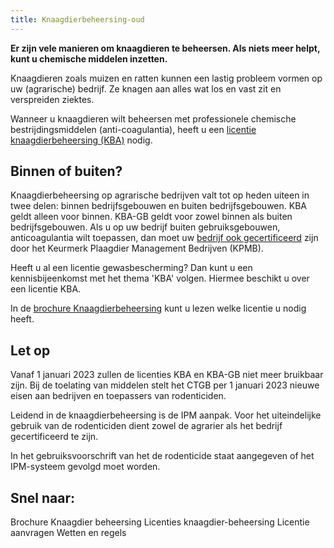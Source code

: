 ```yaml
---
title: Knaagdierbeheersing-oud
---
```


**Er zijn vele manieren om knaagdieren te beheersen. Als niets meer helpt, kunt u chemische middelen inzetten.**

Knaagdieren zoals muizen en ratten kunnen een lastig probleem vormen op uw (agrarische) bedrijf. Ze knagen aan alles wat los en vast zit en verspreiden ziektes.

Wanneer u knaagdieren wilt beheersen met professionele chemische bestrijdingsmiddelen (anti-coagulantia), heeft u een [licentie knaagdierbeheersing (KBA)](/licenties/welke-licenties-zijn-er/licentie-knaagdierbeheersing-op-agrarische-bedrijven) nodig.

## Binnen of buiten?

Knaagdierbeheersing op agrarische bedrijven valt tot op heden uiteen in twee delen: binnen bedrijfsgebouwen en buiten bedrijfsgebouwen.
KBA geldt alleen voor binnen.
KBA-GB geldt voor zowel binnen als buiten
bedrijfsgebouwen.
Als u op uw bedrijf buiten gebruiksgebouwen, anticoagulantia wilt toepassen, dan moet uw [bedrijf ook gecertificeerd](/wat-wij-doen/KBA-GB-gecertificeerde-bedrijven) zijn door het Keurmerk Plaagdier Management Bedrijven (KPMB).

Heeft u al een licentie gewasbescherming? Dan kunt u een kennisbijeenkomst met het thema 'KBA' volgen. Hiermee beschikt u over een licentie KBA.

In de [brochure Knaagdierbeheersing](https://administratie.erkenningen.nl/LinkClick.aspx?fileticket=eFqRDAdU_H8%3d&tabid=152&portalid=1&mid=573) kunt u lezen welke licentie u nodig heeft.

## Let op

Vanaf 1 januari 2023 zullen de licenties KBA en KBA-GB niet meer bruikbaar zijn. Bij de toelating van middelen stelt het CTGB per 1 januari 2023 nieuwe eisen aan bedrijven en toepassers van rodenticiden.

Leidend in de knaagdierbeheersing is de IPM aanpak. Voor het uiteindelijke gebruik van de rodenticiden dient zowel de agrarier als het bedrijf gecertificeerd te zijn.

In het gebruiksvoorschrift van het de rodenticide staat aangegeven of het IPM-systeem gevolgd moet worden.

## Snel naar:

<LinkButtonContainer>
<LinkButton to="https://administratie.erkenningen.nl/Portals/1/20221012_Folder_knaagdierbeheersing-2022.pdf">Brochure Knaagdier beheersing</LinkButton>
<LinkButton to="/licenties/welke-licenties-zijn-er">Licenties knaagdier-beheersing</LinkButton>
<LinkButton to="/licenties/licentie-aanvragen">Licentie aanvragen</LinkButton>
<LinkButton to="/licenties/wetten-en-regels">Wetten en regels</LinkButton>
</LinkButtonContainer>
